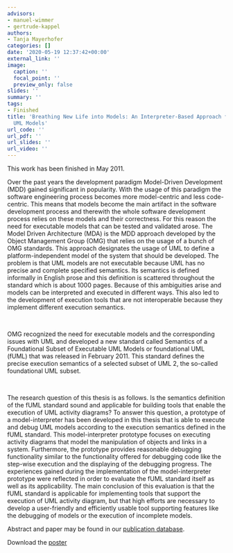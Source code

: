 ```yaml
---
advisors:
- manuel-wimmer
- gertrude-kappel
authors:
- Tanja Mayerhofer
categories: []
date: '2020-05-19 12:37:42+00:00'
external_link: ''
image:
  caption: ''
  focal_point: ''
  preview_only: false
slides: ''
summary: ''
tags:
- Finished
title: 'Breathing New Life into Models: An Interpreter-Based Approach for Executing
  UML Models'
url_code: ''
url_pdf: ''
url_slides: ''
url_video: ''
---
```


This work has been finished in May 2011.

Over the past years the development paradigm Model-Driven Development (MDD) gained significant in popularity. With the usage of this paradigm the software engineering process becomes more model-centric and less code-centric. This means that models become the main artifact in the software development process and therewith the whole software development process relies on these models and their correctness. For this reason the need for executable models that can be tested and validated arose. The Model Driven Architecture (MDA) is the MDD approach developed by the Object Management Group (OMG) that relies on the usage of a bunch of OMG standards. This approach designates the usage of UML to define a platform-independent model of the system that should be developed. The problem is that UML models are not executable because UML has no precise and complete specified semantics. Its semantics is defined informally in English prose and this definition is scattered throughout the standard which is about 1000 pages. Because of this ambiguities arise and models can be interpreted and executed in different ways. This also led to the development of execution tools that are not interoperable because they implement different execution semantics.

&nbsp;

OMG recognized the need for executable models and the corresponding issues with UML and developed a new standard called Semantics of a Foundational Subset of Executable UML Models or foundational UML (fUML) that was released in February 2011. This standard defines the precise execution semantics of a selected subset of UML 2, the so-called foundational UML subset.

&nbsp;

The research question of this thesis is as follows. Is the semantics definition of the fUML standard sound and applicable for building tools that enable the execution of UML activity diagrams? To answer this question, a prototype of a model-interpreter has been developed in this thesis that is able to execute and debug UML models according to the execution semantics defined in the fUML standard. This model-interpreter prototype focuses on executing activity diagrams that model the manipulation of objects and links in a system. Furthermore, the prototype provides reasonable debugging functionality similar to the functionality offered for debugging code like the step-wise execution and the displaying of the debugging progress. The experiences gained during the implementation of the model-interpreter prototype were reflected in order to evaluate the fUML standard itself as well as its applicability. The main conclusion of this evaluation is that the fUML standard is applicable for implementing tools that support the execution of UML activity diagram, but that high efforts are necessary to develop a user-friendly and efficiently usable tool supporting features like the debugging of models or the execution of incomplete models.

Abstract and paper may be found in our <a class="external" href="http://publik.tuwien.ac.at/showentry.php?ID=196765&amp;lang=2">publication database</a>.

 Download the [poster](https://www.big.tuwien.ac.at/app/uploads/2016/10/Mayerhofer_poster.pdf)